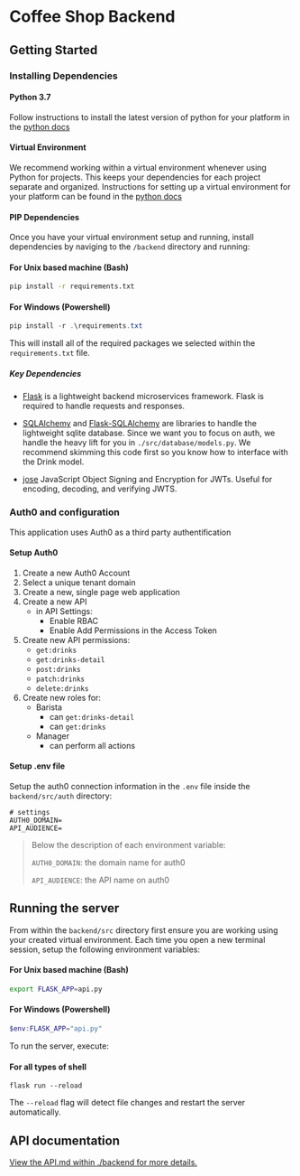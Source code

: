 # Coffee Shop Backend

## Getting Started

### Installing Dependencies

#### Python 3.7

Follow instructions to install the latest version of python for your platform in the [python docs](https://docs.python.org/3/using/unix.html#getting-and-installing-the-latest-version-of-python)

#### Virtual Environment

We recommend working within a virtual environment whenever using Python for projects. This keeps your dependencies for each project separate and organized. Instructions for setting up a virtual environment for your platform can be found in the [python docs](https://packaging.python.org/guides/installing-using-pip-and-virtual-environments/)

#### PIP Dependencies

Once you have your virtual environment setup and running, install dependencies by naviging to the `/backend` directory and running:

#### For Unix based machine (Bash)
```bash
pip install -r requirements.txt
```
#### For Windows (Powershell)
```Powershell
pip install -r .\requirements.txt
```

This will install all of the required packages we selected within the `requirements.txt` file.

##### Key Dependencies

- [Flask](http://flask.pocoo.org/) is a lightweight backend microservices framework. Flask is required to handle requests and responses.

- [SQLAlchemy](https://www.sqlalchemy.org/) and [Flask-SQLAlchemy](https://flask-sqlalchemy.palletsprojects.com/en/2.x/) are libraries to handle the lightweight sqlite database. Since we want you to focus on auth, we handle the heavy lift for you in `./src/database/models.py`. We recommend skimming this code first so you know how to interface with the Drink model.

- [jose](https://python-jose.readthedocs.io/en/latest/) JavaScript Object Signing and Encryption for JWTs. Useful for encoding, decoding, and verifying JWTS.

### Auth0 and configuration
This application uses Auth0 as a third party authentification
#### Setup Auth0
1. Create a new Auth0 Account
2. Select a unique tenant domain
3. Create a new, single page web application
4. Create a new API
   - in API Settings:
     - Enable RBAC
     - Enable Add Permissions in the Access Token
5. Create new API permissions:
   - `get:drinks`
   - `get:drinks-detail`
   - `post:drinks`
   - `patch:drinks`
   - `delete:drinks`
6. Create new roles for:
   - Barista
     - can `get:drinks-detail`
     - can `get:drinks`
   - Manager
     - can perform all actions

#### Setup .env file
Setup the auth0 connection information in the `.env` file inside the `backend/src/auth` directory:
```
# settings
AUTH0_DOMAIN= 
API_AUDIENCE=
```

> Below the description of each environment variable:
> 
> `AUTH0_DOMAIN`: the domain name for auth0
> 
> `API_AUDIENCE`: the API name on auth0
> 

## Running the server

From within the `backend/src` directory first ensure you are working using your created virtual environment.
Each time you open a new terminal session, setup the following environment variables:
#### For Unix based machine (Bash)
```bash
export FLASK_APP=api.py
```
#### For Windows (Powershell)
```Powershell
$env:FLASK_APP="api.py"
```

To run the server, execute:

#### For all types of shell
```shell
flask run --reload
```

The `--reload` flag will detect file changes and restart the server automatically.

## API documentation
[View the API.md within ./backend for more details.](./API.md)
